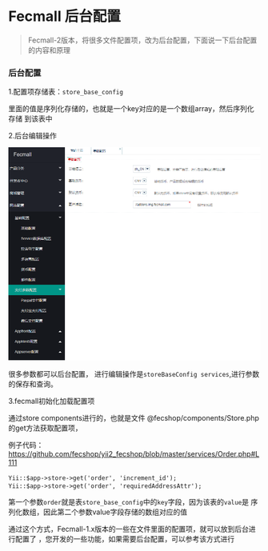 Fecmall 后台配置
================

> Fecmall-2版本，将很多文件配置项，改为后台配置，下面说一下后台配置的内容和原理


### 后台配置

1.配置项存储表：`store_base_config`

里面的值是序列化存储的，也就是一个key对应的是一个数组array，然后序列化存储
到该表中

2.后台编辑操作

![](images/p21.png)

很多参数都可以后台配置，
进行编辑操作是`storeBaseConfig services`,进行参数的保存和查询。

3.fecmall初始化加载配置项


通过store components进行的，也就是文件 @fecshop/components/Store.php
的get方法获取配置项，

例子代码：https://github.com/fecshop/yii2_fecshop/blob/master/services/Order.php#L111

```
Yii::$app->store->get('order', 'increment_id');
Yii::$app->store->get('order', 'requiredAddressAttr');
```

第一个参数`order`就是表`store_base_config`中的`key`字段，因为该表的`value`是
序列化数组，因此第二个参数value字段存储的数组对应的值

通过这个方式，Fecmall-1.x版本的一些在文件里面的配置项，就可以放到后台进行配置了
，您开发的一些功能，如果需要后台配置，可以参考该方式进行






















